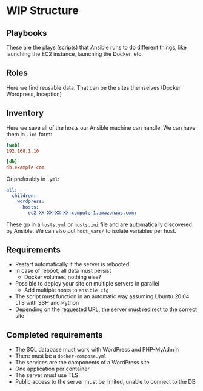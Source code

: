 # WIP Structure

## Playbooks

These are the plays (scripts) that Ansible runs to do different things,
like launching the EC2 instance, launching the Docker, etc.

## Roles

Here we find reusable data. That can be the sites themselves (Docker Wordpress, Inception)

## Inventory

Here we save all of the hosts our Ansible machine can handle.
We can have them in `.ini` form:

```ini
[web]
192.168.1.10

[db]
db.example.com
```

Or preferably in `.yml`:

```yaml
all:
  children:
    wordpress:
      hosts:
        ec2-XX-XX-XX-XX.compute-1.amazonaws.com:
```

These go in a `hosts.yml` or `hosts.ini` file and are automatically discovered by Ansible.
We can also put `host_vars/` to isolate variables per host.

## Requirements

- Restart automatically if the server is rebooted
- In case of reboot, all data must persist
  - Docker volumes, nothing else?
- Possible to deploy your site on multiple servers in parallel
  - Add multiple hosts to `ansible.cfg`
- The script must function in an automatic way assuming Ubuntu 20.04 LTS with SSH and Python
- Depending on the requested URL, the server must redirect to the correct site

## Completed requirements

- The SQL database must work with WordPress and PHP-MyAdmin
- There must be a `docker-compose.yml`
- The services are the components of a WordPress site
- One application per container
- The server must use TLS
- Public access to the server must be limited, unable to connect to the DB
